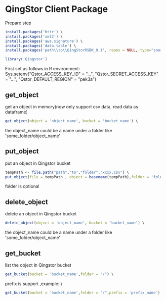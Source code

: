 # QingStor Client Package


Prepare step

``` R
install.packages('httr') \
install.packages('xml2') \
install.packages('aws.signature') \
install.packages('data.table') \
install.packages('path\\to\\QingStorRSDK_0.1', repos = NULL, type="source") \

library('Qingstor')
```
First set as follows in R environment: \
Sys.setenv("Qstor_ACCESS_KEY_ID" = "...", "Qstor_SECRET_ACCESS_KEY" = "...", "Qstor_DEFAULT_REGION" = "pek3a")


## get_object
 get an object in memory(now only support csv data, read data as dataframe)
``` R
get_object(object = 'object_name', bucket = 'bucket_name') \
```
the object_name could be a name under a folder like 'some_folder/object_name'

## put_object
  put an object in Qingstor bucket
  
  ``` R 
  tempPath <- file.path("path","to","folder","xxxx.csv") \
  put_object(file = tempPath , object = basename(tempPath),folder = 'folder_name', bucket = 'bucket_name') \
  ```
  
  folder is optional

## delete_object
  delete an object in Qingstor bucket 

  ``` R
 delete_object(object = 'object_name', bucket = 'bucket_name') \ 
  ```
 the object_name could be a name under a folder like 'some_folder/object_name'


## get_bucket
 list the object in Qingstor bucket

 ``` R
 get_bucket(bucket = 'bucket_name',folder = "/") \
 ``` 

 prefix is support ,example: \
 
 ``` R
 get_bucket(bucket = 'bucket_name',folder = "/",prefix = 'prefix_name')
 ``` 